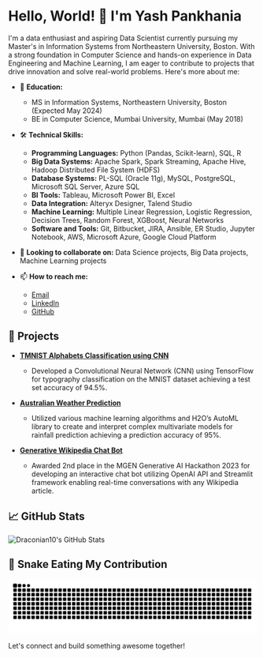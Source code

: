 # Hello, World! 👋 I'm Yash Pankhania

I'm a data enthusiast and aspiring Data Scientist currently pursuing my Master's in Information Systems from Northeastern University, Boston. With a strong foundation in Computer Science and hands-on experience in Data Engineering and Machine Learning, I am eager to contribute to projects that drive innovation and solve real-world problems. Here's more about me:

- 🏫 **Education:** 
    - MS in Information Systems, Northeastern University, Boston (Expected May 2024)
    - BE in Computer Science, Mumbai University, Mumbai (May 2018)
    
- 🛠 **Technical Skills:** 
    - **Programming Languages:** Python (Pandas, Scikit-learn), SQL, R
    - **Big Data Systems:** Apache Spark, Spark Streaming, Apache Hive, Hadoop Distributed File System (HDFS)
    - **Database Systems:** PL-SQL (Oracle 11g), MySQL, PostgreSQL, Microsoft SQL Server, Azure SQL
    - **BI Tools:** Tableau, Microsoft Power BI, Excel
    - **Data Integration:** Alteryx Designer, Talend Studio
    - **Machine Learning:** Multiple Linear Regression, Logistic Regression, Decision Trees, Random Forest, XGBoost, Neural Networks
    - **Software and Tools:** Git, Bitbucket, JIRA, Ansible, ER Studio, Jupyter Notebook, AWS, Microsoft Azure, Google Cloud Platform

- 🤝 **Looking to collaborate on:** Data Science projects, Big Data projects, Machine Learning projects

- 📫 **How to reach me:** 
    - [Email](mailto:pankhania.y@northeastern.edu)
    - [LinkedIn](https://linkedin.com/in/yash-pankhania)
    - [GitHub](https://github.com/Draconian10)

## 🔧 Projects

- **[TMNIST Alphabets Classification using CNN](https://github.com/Draconian10/TMNIST_Alphabets_Classification_Using_CNN)**
    - Developed a Convolutional Neural Network (CNN) using TensorFlow for typography classification on the MNIST dataset achieving a test set accuracy of 94.5%.

- **[Australian Weather Prediction](https://github.com/Draconian10/Australia_Weather_Prediction)**
    - Utilized various machine learning algorithms and H2O’s AutoML library to create and interpret complex multivariate models for rainfall prediction achieving a prediction accuracy of 95%.

- **[Generative Wikipedia Chat Bot](https://github.com/Draconian10/WikiBotPro)**
    - Awarded 2nd place in the MGEN Generative AI Hackathon 2023 for developing an interactive chat bot utilizing OpenAI API and Streamlit framework enabling real-time conversations with any Wikipedia article.

## 📈 GitHub Stats

![Draconian10's GitHub Stats](https://github-readme-stats.vercel.app/api?username=Draconian10&show_icons=true&theme=radical)

## 🐍 Snake Eating My Contribution
![snake gif](https://github.com/Draconian10/Draconian10/blob/output/github-contribution-grid-snake.svg)

Let's connect and build something awesome together!
